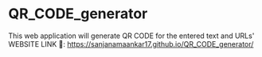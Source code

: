 # QR_CODE_generator
This web application will generate QR CODE for the entered text and URLs' 
WEBSITE LINK 🔗:
https://sanjanamaankar17.github.io/QR_CODE_generator/
